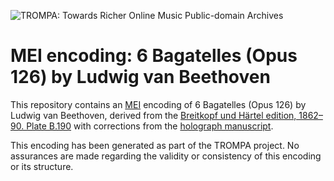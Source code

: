 ![TROMPA: Towards Richer Online Music Public-domain Archives](https://trompamusic.eu/sites/default/files/top-bar-logo_0_0.png)
                                                                                
# MEI encoding: 6 Bagatelles (Opus 126) by Ludwig van Beethoven             
                                                                                
This repository contains an [MEI](https://music-encoding.org) encoding of 6 Bagatelles (Opus 126) by Ludwig van Beethoven, derived from the [Breitkopf und Härtel edition, 1862–90. Plate B.190](https://imslp.org/wiki/Special:ReverseLookup/58131) with corrections from the [holograph manuscript](https://imslp.org/wiki/Special:ReverseLookup/51350).
                                                                                
This encoding has been generated as part of the TROMPA project. No assurances are made regarding the validity or consistency of this encoding or its structure.
  
